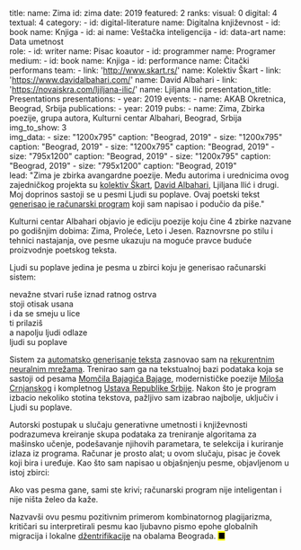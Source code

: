 title: 
    name: Zima
id: zima
date: 2019
featured: 2
ranks:
    visual: 0
    digital: 4
    textual: 4
category: 
    - id: digital-literature
      name: Digitalna književnost
    - id: book
      name: Knjiga
    - id: ai
      name: Veštačka inteligencija
    - id: data-art
      name: Data umetnost    
role:
    - id: writer
      name: Pisac koautor
    - id: programmer
      name: Programer
medium:
    - id: book
      name: Knjiga
    - id: performance
      name: Čitački performans
team:
    - link: 'http://www.skart.rs/'
      name: Kolektiv Škart
    - link: 'https://www.davidalbahari.com/'
      name: David Albahari
    - link: 'https://novaiskra.com/ljiljana-ilic/'
      name: Ljiljana Ilić
presentation_title: Presentations
presentations:
    - year: 2019
      events:
        - name: <span class='italic-style'>AKAB Okretnica</span>, Beograd, Srbija
publications:
    - year: 2019
      pubs:
        - name: <span class='italic-style'>Zima</span>, Zbirka poezije, grupa autora, Kulturni centar Albahari, Beograd, Srbija
img_to_show: 3       
img_data:
    - size: "1200x795"
      caption: "Beograd, 2019"
    - size: "1200x795"
      caption: "Beograd, 2019"
    - size: "1200x795"
      caption: "Beograd, 2019"
    - size: "795x1200"
      caption: "Beograd, 2019"
    - size: "1200x795"
      caption: "Beograd, 2019"
    - size: "795x1200"
      caption: "Beograd, 2019"  
lead: "<span class='italic-style'>Zima</span> je zbirka avangardne poezije. Među autorima i urednicima ovog zajedničkog projekta su <a href='http://www.skart.rs/' target='_blank'>kolektiv Škart</a>, <a href='https://www.davidalbahari.com/' target='_blank'>David Albahari</a>, Ljiljana Ilić i drugi. Moj doprinos sastoji se u pesmi <span class='italic-style'>Ljudi su poplave</span>. Ovaj poetski tekst <a href='/rad/projekti/category/ai'>generisao je računarski program</a> koji sam napisao i podučio da piše."

Kulturni centar Albahari objavio je ediciju poezije koju čine 4 zbirke nazvane po godišnjim dobima: <span class='italic-style'>Zima</span>, <span class='italic-style'>Proleće</span>, <span class='italic-style'>Leto</span> i <span class='italic-style'>Jesen</span>. Raznovrsne po stilu i tehnici nastajanja, ove pesme ukazuju na moguće pravce buduće proizvodnje poetskog teksta.

<span class='italic-style'>Ljudi su poplave</span> jedina je pesma u zbirci koju je generisao računarski sistem:

<div class='quoted-text tiny-quote-style'>
nevažne stvari ruše iznad ratnog ostrva<br>
stoji otisak usana<br>
i da se smeju u lice<br>
ti prilaziš<br>
a napolju ljudi odlaze<br>
ljudi su poplave<br>
</div>

Sistem za <a href='https://en.wikipedia.org/wiki/Natural-language_generation' target='_blank'>automatsko generisanje teksta</a> zasnovao sam na <a href='https://en.wikipedia.org/wiki/Recurrent_neural_network' target='_blank'>rekurentnim neuralnim mrežama</a>. Trenirao sam ga na tekstualnoj bazi podataka koja se sastoji od pesama <a href='https://sh.wikipedia.org/wiki/Mom%C4%8Dilo_Bajagi%C4%87_Bajaga' target='_blank'>Momčila Bajagića Bajage</a>, modernističke poezije <a href='https://sh.wikipedia.org/wiki/Milo%C5%A1_Crnjanski' target='_blank'>Miloša Crnjanskog</a> i kompletnog <a href='http://www.parlament.gov.rs/upload/documents/Ustav_Srbije_pdf.pdf' target='_blank'>Ustava Republike Srbije</a>. Nakon što je program izbacio nekoliko stotina tekstova, pažljivo sam izabrao najbolje, uključiv i <span class='italic-style'>Ljudi su poplave</span>.

Autorski postupak u slučaju generativne umetnosti i književnosti podrazumeva kreiranje skupa podataka za treniranje algoritama za mašinsko učenje, podešavanje njihovih parametara, te selekcija i kuriranje izlaza iz programa. Računar je prosto alat; u ovom slučaju, pisac je čovek koji bira i uređuje. Kao što sam napisao u objašnjenju pesme, objavljenom u istoj zbirci: 

<span class='italic-style'>Ako vas pesma gane, sami ste krivi; računarski program nije inteligentan i nije ništa želeo da kaže</span>.

Nazvavši ovu pesmu pozitivnim primerom <span class='italic-style'>kombinatornog plagijarizma</span>, kritičari su interpretirali pesmu kao ljubavno pismo epohe globalnih migracija i lokalne <a href='https://sh.wikipedia.org/wiki/D%C5%BEentrifikacija' target='_blank'>džentrifikacije</a> na obalama Beograda. <mark>&#9632;</mark>